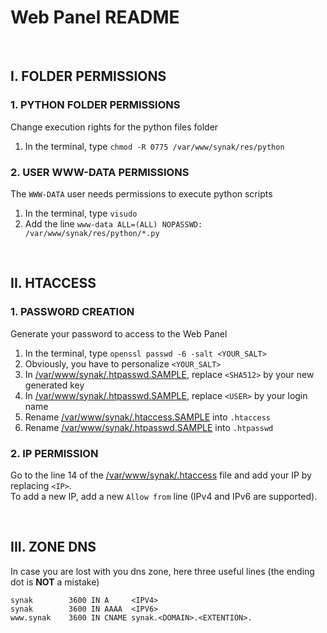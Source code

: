 # Web Panel README

&#160;

## I. FOLDER PERMISSIONS

### 1. PYTHON FOLDER PERMISSIONS
Change execution rights for the python files folder
1. In the terminal, type ```chmod -R 0775 /var/www/synak/res/python```

### 2. USER WWW-DATA PERMISSIONS
The ```WWW-DATA``` user needs permissions to execute python scripts
1. In the terminal, type ```visudo```
2. Add the line ```www-data ALL=(ALL) NOPASSWD: /var/www/synak/res/python/*.py```

&#160;

## II. HTACCESS

### 1. PASSWORD CREATION
Generate your password to access to the Web Panel
1. In the terminal, type ```openssl passwd -6 -salt <YOUR_SALT>```
2. Obviously, you have to personalize ```<YOUR_SALT>```
3. In [/var/www/synak/.htpasswd.SAMPLE](root/var/www/synak/.htpasswd.SAMPLE#L1), replace ```<SHA512>``` by your new generated key
3. In [/var/www/synak/.htpasswd.SAMPLE](root/var/www/synak/.htpasswd.SAMPLE#L1), replace ```<USER>``` by your login name
4. Rename [/var/www/synak/.htaccess.SAMPLE](root/var/www/synak/.htaccess.SAMPLE) into ```.htaccess```
5. Rename [/var/www/synak/.htpasswd.SAMPLE](root/var/www/synak/.htpasswd.SAMPLE) into ```.htpasswd```

### 2. IP PERMISSION
Go to the line 14 of the [/var/www/synak/.htaccess](root/var/www/synak/.htaccess#L14) file and add your IP by replacing ```<IP>```.\
To add a new IP, add a new ```Allow from``` line (IPv4 and IPv6 are supported).
    
&#160;

## III. ZONE DNS
In case you are lost with you dns zone, here three useful lines (the ending dot is **NOT** a mistake)

    synak        3600 IN A     <IPV4>
    synak        3600 IN AAAA  <IPV6>
    www.synak    3600 IN CNAME synak.<DOMAIN>.<EXTENTION>.
